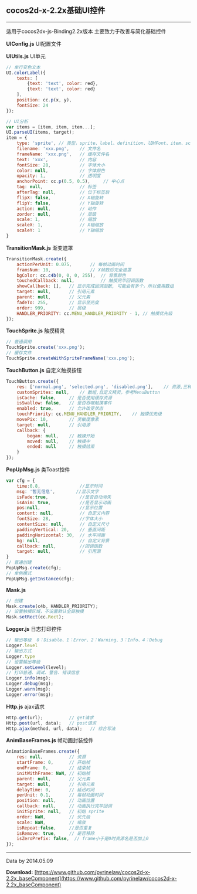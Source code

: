 ## cocos2d-x-2.2x基础UI控件



---
适用于cocos2dx-js-Binding2.2x版本
主要致力于改善与简化基础控件

**UIConfig.js**
UI配置文件

**UIUtils.js**
UI单元

```javascript
// 单行变色文本
UI.colorLabel({
    texts: [
        {text: 'text', color: red},
        {text: 'text', color: red}
    ],
    position: cc.p(x, y),
    fontSize: 24
});

// UI分析
var items = [item, item, item...];
UI.parseUI(items, target);
item = {
    type: 'sprite', // 类型，sprite、label、definition、lBMFont、item、scale9Sprite
    filename: 'xxx.png',    // 文件名
    frameName: 'xxx.png',   // 缓存文件名
    text: 'xxx',            // 内容
    fontSize: 28,           // 字体大小
    color: null,            // 字体颜色
    opacity: 1,             // 透明度
    anchorPoint: cc.p(0.5, 0.5),     // 中心点
    tag: null,              // 标签
    afterTag: null,         // 位于标签后
    flipX: false,           // X轴旋转
    flipY: false,           // Y轴旋转
    action: null,           // 动作
    zorder: null,           // 层级
    scale: 1,               // 缩放
    scaleX: 1,              // X轴缩放
    scaleY: 1               // Y轴缩放
}
```

**TransitionMask.js**
渐变遮罩

```javascript
TransitionMask.create({
    actionPerUnit: 0.075,       // 每帧动画时间
 	framsNum: 10,			    // X帧数后完全遮罩
 	bgColor: cc.c4b(0, 0, 0, 255),	// 背景颜色
 	touchedCallback: null,		    // 触摸完毕回调函数
 	showCallback: [],	// 显示完成回调函数, 可能会有多个，所以使用数组
 	target: null,		// 引用元素
 	parent: null,		// 父元素
    fadeTo: 255,        // 显示至亮度
 	order: 999,         // 层级
 	HANDLER_PRIORITY: cc.MENU_HANDLER_PRIORITY - 1,	// 触摸优先级
});
```

**TouchSprite.js**
触摸精灵

```javascript
// 普通调用
TouchSprite.create('xxx.png');
// 缓存文件
TouchSprite.createWithSpriteFrameName('xxx.png');
```

**TouchButton.js**
自定义触摸按钮

```javascript
TouchButton.create({
    res: ['normal.png', 'selected.png', 'disabled.png'],	// 资源,三种状态
	customSprites: null,	// 数组,自定义精灵，参考MenuButton
	isCache: false,	    // 是否使用缓存资源
	isSwallow: false,	// 是否吞噬触摸事件
	enabled: true,	    // 允许改变状态
	touchPriority: cc.MENU_HANDLER_PRIORITY,	// 触摸优先级
    movePix: 10,	    // 灵敏度像素
	target: null,       // 引用源
	callback: {
	    began: null,    // 触摸开始
	    moved: null,    // 触摸中
	    ended: null     // 触摸结束
	}
});
```

**PopUpMsg.js**
类Toast控件

```javascript
var cfg = {
    time:0.8,               //显示时间
    msg: '暂无信息',        //显示文字
    isFade:true,            //是否自动消失
    isAnim: true,           //是否显示动画
    pos:null,               //显示位置
    content: null,          // 自定义内容
    fontSize: 28,           //字体大小
    contentSize: null,      // 自定义尺寸
    paddingVertical: 20,    // 垂直间距
    paddingHorizontal: 30,  // 水平间距
    bg: null,               // 自定义背景
    callback: null,         //回调函数
    target: null,           // 引用源
}
// 普通创建
PopUpMsg.create(cfg);
// 单例模式
PopUpMsg.getInstance(cfg);
```

**Mask.js**

```javascript
// 创建
Mask.create(c4b, HANDLER_PRIORITY);
// 设置触摸区域，不设置默认全屏触摸
Mask.setRect(cc.Rect);
```

**Logger.js**
日志打印控件

```javascript
// 输出等级  0：Disable、1：Error、2：Warning、3：Info、4：Debug
Logger.level
// 输出方式
Logger.type
// 设置输出等级
Logger.setLevel(level);
// 打印普通、调试、警告、错误信息
Logger.info(msg);
Logger.debug(msg);
Logger.warn(msg);
Logger.error(msg);
```

**Http.js**
ajax请求

```javascript
Http.get(url);          // get请求
Http.post(url, data);   // post请求
Http.ajax(method, url, data);   // 综合写法
```

**AnimBaseFrames.js**
帧动画封装控件

```javascript
AnimationBaseFrames.create({
    res: null,          // 资源
    startFrame: 0,      // 开始帧
    endFrame: 0,        // 结束帧
    initWithFrame: NaN, // 初始帧
    parent: null,       // 父元素
    target: null,       // 引用元素
    delayTime: 0,       // 延迟时间
    perUnit: 0.1,       // 每帧动画时间
    position: null,     // 动画位置
    callback: null,     // 动画执行完毕回调
    initSprite: null,   // 初始 sprite
    order: NaN,         // 优先级
    scale: NaN,         // 缩放
    isRepeat:false,     //是否重复
    isRemove: true,     // 是否移除
    isZeroPrefix: false,  // frame小于是0时资源名是否加上0
});
```

-----
Data by 2014.05.09

**Download:** [https://www.github.com/pyrinelaw/cocos2d-x-2.2x_baseComponent](https://www.github.com/pyrinelaw/cocos2d-x-2.2x_baseComponent)




